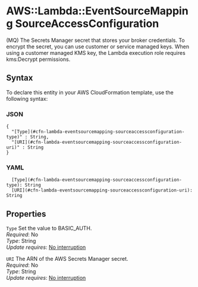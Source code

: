 # AWS::Lambda::EventSourceMapping SourceAccessConfiguration<a name="aws-properties-lambda-eventsourcemapping-sourceaccessconfiguration"></a>

\(MQ\) The Secrets Manager secret that stores your broker credentials\. To encrypt the secret, you can use customer or service managed keys\. When using a customer managed KMS key, the Lambda execution role requires kms:Decrypt permissions\.

## Syntax<a name="aws-properties-lambda-eventsourcemapping-sourceaccessconfiguration-syntax"></a>

To declare this entity in your AWS CloudFormation template, use the following syntax:

### JSON<a name="aws-properties-lambda-eventsourcemapping-sourceaccessconfiguration-syntax.json"></a>

```
{
  "[Type](#cfn-lambda-eventsourcemapping-sourceaccessconfiguration-type)" : String,
  "[URI](#cfn-lambda-eventsourcemapping-sourceaccessconfiguration-uri)" : String
}
```

### YAML<a name="aws-properties-lambda-eventsourcemapping-sourceaccessconfiguration-syntax.yaml"></a>

```
  [Type](#cfn-lambda-eventsourcemapping-sourceaccessconfiguration-type): String
  [URI](#cfn-lambda-eventsourcemapping-sourceaccessconfiguration-uri): String
```

## Properties<a name="aws-properties-lambda-eventsourcemapping-sourceaccessconfiguration-properties"></a>

`Type`  <a name="cfn-lambda-eventsourcemapping-sourceaccessconfiguration-type"></a>
Set the value to BASIC\_AUTH\.  
*Required*: No  
*Type*: String  
*Update requires*: [No interruption](https://docs.aws.amazon.com/AWSCloudFormation/latest/UserGuide/using-cfn-updating-stacks-update-behaviors.html#update-no-interrupt)

`URI`  <a name="cfn-lambda-eventsourcemapping-sourceaccessconfiguration-uri"></a>
The ARN of the AWS Secrets Manager secret\.   
*Required*: No  
*Type*: String  
*Update requires*: [No interruption](https://docs.aws.amazon.com/AWSCloudFormation/latest/UserGuide/using-cfn-updating-stacks-update-behaviors.html#update-no-interrupt)